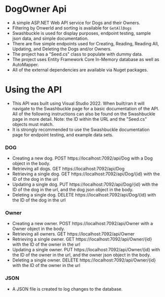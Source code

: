 # DogOwner Api
* A simple ASP.NET Web API service for Dogs and their Owners.
* Filtering by OnwerId and sorting is available for `GetAllDogs`
* Swashbuckle is used for display purposes, endpoint testing, sample json data, and simple documentation.
* There are five simple endpoints used for Creating, Reading, Reading All, Updating, and Deleting the Dogs and/or Owners.
* The project has a "Seed.cs" class to populate with dummy data.
* The project uses Entity Framework Core In-Memory database as well as AutoMapper.
* All of the external dependencies are available via Nuget packages.
# Using the API
* This API was built using Visual Studio 2022. When built/ran it will navigate to the Swashbuckle page for a basic documentation of the API. All of the following instructions can also be found on the Swashbuckle page in more detail. Note: the ID within the URL and the "Seed.cs" objects must match.
* It is strongly recommended to use the Swashbuckle documentation page for endpoint testing, and example data sets.
### DOG
  * Creating a new dog. POST https://localhost:7092/api/Dog with a Dog object in the body.
  * Retrieving all dogs. GET https://localhost:7092/api/Dog
  * Retrieving a single dog. GET https://localhost:7092/api/Dog/{id} with the ID of the dog in the url
  * Updating a single dog. PUT https://localhost:7092/api/Dog/{id} with the ID of the dog in the url, and the dog json object in the body.
  * Deleting a single dog. DELETE https://localhost:7092/api/Dog/{id} with the ID of the dog in the url
### Owner
  * Creating a new owner. POST https://localhost:7092/api/Owner with a Owner object in the body.
  * Retrieving all owners. GET https://localhost:7092/api/Owner
  * Retrieving a single owner. GET https://localhost:7092/api/Owner/{id} with the ID of the owner in the url
  * Updating a single owner. PUT https://localhost:7092/api/Owner/{id} with the ID of the owner in the url, and the owner json object in the body.
  * Deleting a single owner. DELETE https://localhost:7092/api/Owner/{id} with the ID of the owner in the url
### JSON
  * A JSON file is created to log changes to the database.
